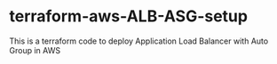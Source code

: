 # terraform-aws-ALB-ASG-setup
This is a terraform code to deploy Application Load Balancer with Auto Group in AWS
